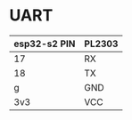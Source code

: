 # UART

| esp32-s2 PIN | PL2303 |
| ------------ | ------ |
| 17           | RX     |
| 18           | TX     |
| g            | GND    |
| 3v3          | VCC    |
